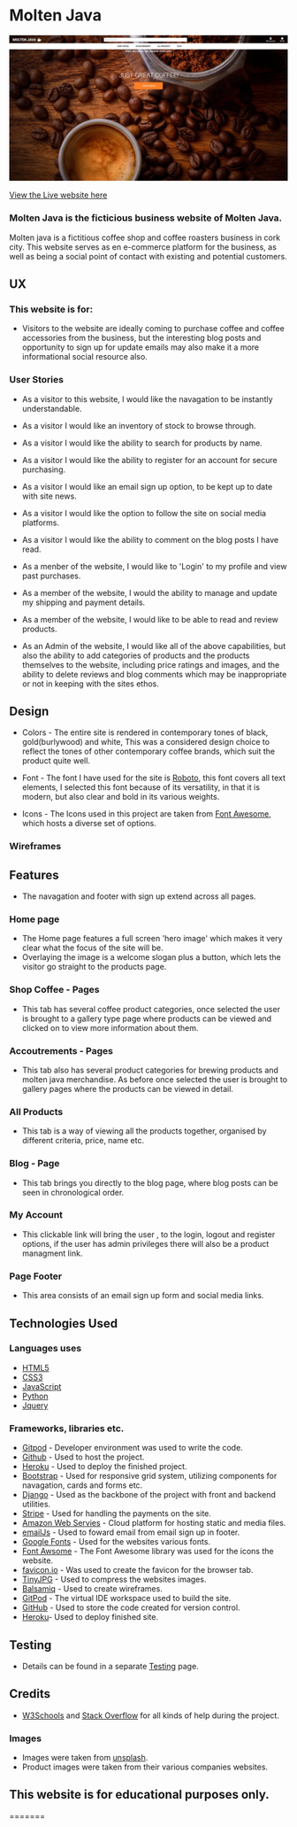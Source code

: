 # Molten Java

![Heading Responsive image](testing/homepage.jpg)

[View the Live website here](https://jay359-molten-java.herokuapp.com/)


### Molten Java is the ficticious business website of Molten Java.

Molten java is a fictitious coffee shop and coffee roasters business in cork city.
This website serves as en e-commerce platform for the business, as well as being a social point of contact with existing and potential customers.

## UX

### This website is for:

* Visitors to the website are ideally coming to purchase coffee and coffee accessories from the business, but the interesting blog posts and opportunity to sign up for update emails may also make it a more informational social resource also.

### User Stories

* As a visitor to this website, I would like the navagation to be instantly understandable.
* As a visitor I would like an inventory of stock to browse through.
* As a visitor I would like the ability to search for products by name.
* As a visitor I would like the ability to register for an account for secure purchasing.
* As a visitor I would like an email sign up option, to be kept up to date with site news.
* As a visitor I would like the option to follow the site on social media platforms.
* As a visitor I would like the ability to comment on the blog posts I have read.

* As a menber of the website, I would like to 'Login' to my profile and view past purchases.
* As a member of the website, I would the ability to manage and update my shipping and payment details.
* As a member of the website, I would like to be able to read and review products.

* As an Admin of the website, I would like all of the above capabilities, but also the ability to add categories of products and the products themselves to the website, including price ratings and images, and the ability to delete reviews and blog comments which may be inappropriate or not in keeping with the sites ethos.

## Design

* Colors - The entire site is rendered in contemporary tones of black, gold(burlywood) and white, This was a considered design choice to reflect the tones of other contemporary coffee brands, which suit the product quite well.

* Font - The font I have used for the site is [Roboto](http://fonts.google.com/specimen/Roboto), this font covers all text elements, I selected this font because of its versatility, in that it is modern, but also clear and bold in its various weights.

* Icons - The Icons used in this project are taken from [Font Awesome](https://fontawesome.com/), which hosts a diverse set of options.

### Wireframes

## Features

* The navagation and footer with sign up extend across all pages.

### Home page 

* The Home page features a full screen 'hero image' which makes it very clear what the focus of the site will be.
* Overlaying the image is a welcome slogan plus a button, which lets the visitor go straight to the products page.

### Shop Coffee - Pages 
* This tab has several coffee product categories, once selected the user is brought to a gallery type page where products can be viewed and clicked on to view more information about them.

### Accoutrements - Pages 
* This tab also has several product categories for brewing products and molten java merchandise. As before once selected the user is brought to gallery pages where the products can be viewed in detail.

### All Products 
* This tab is a way of viewing all the products together, organised by different criteria, price, name etc.

### Blog - Page
* This tab brings you directly to the blog page, where blog posts can be seen in chronological order.

### My Account 
* This clickable link will bring the user , to the login, logout and register options, if the user has admin privileges there will also be a product managment link.

### Page Footer
* This area consists of an email sign up form and social media links.

## Technologies Used

### Languages uses

* [HTML5](https://en.wikipedia.org/wiki/HTML5)
* [CSS3](https://en.wikipedia.org/wiki/CSS)
* [JavaScript](https://en.wikipedia.org/wiki/JavaScript)
* [Python](https://www.python.org/)
* [Jquery](https://jquery.com/)

### Frameworks, libraries etc.

* [Gitpod](https://gitpod.io/) - Developer environment was used to write the code.
* [Github](https://github.com/) - Used to host the project.
* [Heroku](https://heroku.com/) - Used to deploy the finished project.
* [Bootstrap](https://getbootstrap.com/) - Used for responsive grid system, utilizing components for navagation, cards and forms etc.
* [Django](https://www.djangoproject.com/) - Used as the backbone of the project with front and backend utilities.
* [Stripe](https://stripe.com/) - Used for handling the payments on the site.
* [Amazon Web Servies](http://aws.amazon.com/) - Cloud platform for hosting static and media files.
* [emailJs](https://www.emailjs.com/) - Used to foward email from email sign up in footer.
* [Google Fonts](https://fonts.google.com/) - Used for the websites various fonts.
* [Font Awsome](https://fontawesome.com/) - The Font Awesome library was used for the icons the website.
* [favicon.io](favicon.io) - Was used to create the favicon for the browser tab.
* [TinyJPG](https://tinyjpg.com/) - Used to compress the websites images.
* [Balsamiq](https://balsamiq.com/) - Used to create wireframes.
* [GitPod](https://gitpod.io/) - The virtual IDE workspace used to build the site.
* [GitHub](https://github.com) - Used to store the code created for version control.
* [Heroku](https://heroku.com/)- Used to deploy finished site.

## Testing
* Details can be found in a separate [Testing](Testing.md/testing.md) page.

## Credits

* [W3Schools](https://www.w3schools.com/) and [Stack Overflow](https://stackoverflow.com/) for all kinds of help during the project.

### Images

* Images were taken from [unsplash](https://unsplash.com/).
* Product images were taken from their various companies websites.

## This website is for educational purposes only.
=======
